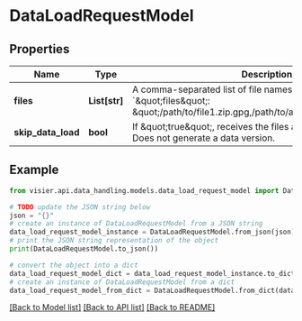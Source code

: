 # DataLoadRequestModel


## Properties

Name | Type | Description | Notes
------------ | ------------- | ------------- | -------------
**files** | **List[str]** | A comma-separated list of file names.  Example:  &#x60;\&quot;files\&quot;: \&quot;/path/to/file1.zip.gpg,/path/to/another/file.zip.gpg\&quot;&#x60; | [optional] 
**skip_data_load** | **bool** | If \&quot;true\&quot;, receives the files and skips data loading. Does not generate a data version. | [optional] 

## Example

```python
from visier.api.data_handling.models.data_load_request_model import DataLoadRequestModel

# TODO update the JSON string below
json = "{}"
# create an instance of DataLoadRequestModel from a JSON string
data_load_request_model_instance = DataLoadRequestModel.from_json(json)
# print the JSON string representation of the object
print(DataLoadRequestModel.to_json())

# convert the object into a dict
data_load_request_model_dict = data_load_request_model_instance.to_dict()
# create an instance of DataLoadRequestModel from a dict
data_load_request_model_from_dict = DataLoadRequestModel.from_dict(data_load_request_model_dict)
```
[[Back to Model list]](../README.md#documentation-for-models) [[Back to API list]](../README.md#documentation-for-api-endpoints) [[Back to README]](../README.md)


